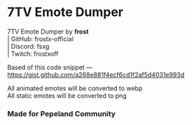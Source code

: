 # 7TV Emote Dumper

7TV Emote Dumper by **frost**<br>
| GitHub: frostx-official<br>
| Discord: fsxg<br>
| Twitch: frostxoff<br>

Based of this code snippet —<br>
https://gist.github.com/a268e881f4ecf6cd1f2af5d4031e993d

All animated emotes will be converted to webp<br>
All static emotes will be converted to png

### Made for Pepeland Community